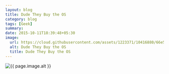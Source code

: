 ```yaml
---
layout: blog
title: Dude They Buy the OS
category: blog
tags: [Geek]
summary:
date: 2015-10-11T18:39:48+05:30
image:
  url: https://cloud.githubusercontent.com/assets/1223371/10416880/66e573d8-7047-11e5-9910-1c0149da8700.png
  alt: Dude They Buy the OS
  title: Dude They Buy the OS
---
```


<img src="{{ page.image.url }}" alt="{{ page.image.alt }}" title="{{ page.image.title }}">
